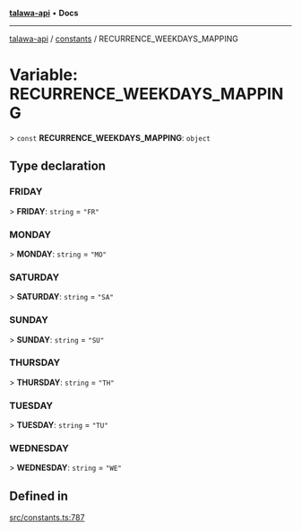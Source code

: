 [**talawa-api**](../../README.md) • **Docs**

***

[talawa-api](../../modules.md) / [constants](../README.md) / RECURRENCE\_WEEKDAYS\_MAPPING

# Variable: RECURRENCE\_WEEKDAYS\_MAPPING

\> `const` **RECURRENCE\_WEEKDAYS\_MAPPING**: `object`

## Type declaration

### FRIDAY

\> **FRIDAY**: `string` = `"FR"`

### MONDAY

\> **MONDAY**: `string` = `"MO"`

### SATURDAY

\> **SATURDAY**: `string` = `"SA"`

### SUNDAY

\> **SUNDAY**: `string` = `"SU"`

### THURSDAY

\> **THURSDAY**: `string` = `"TH"`

### TUESDAY

\> **TUESDAY**: `string` = `"TU"`

### WEDNESDAY

\> **WEDNESDAY**: `string` = `"WE"`

## Defined in

[src/constants.ts:787](https://github.com/PalisadoesFoundation/talawa-api/blob/f9e8275b1ddff2d3edcec79ee3b37c07998f6cc3/src/constants.ts#L787)
